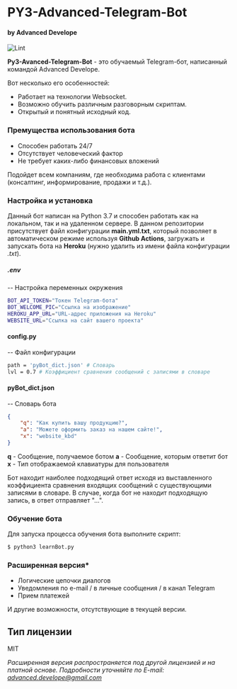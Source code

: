 # PY3-Advanced-Telegram-Bot
#### by Advanced Develope

![Lint](https://github.com/advanceddev/py3-telegram-bot/workflows/Lint/badge.svg?branch=master)

**Py3-Avanced-Telegram-Bot** - это обучаемый Telegram-бот, написанный командой Advanced Develope.

Вот несколько его особенностей:

  - Работает на технологии Websocket.
  - Возможно обучить различным разговорным скриптам.
  - Открытый и понятный исходный код.

### Премущества использования бота

  - Способен работать 24/7
  - Отсутствует человеческий фактор
  - Не требует каких-либо финансовых вложений

Подойдет всем компаниям, где необходима работа с клиентами (консалтинг, информирование, продажи и т.д.).

### Настройка и установка

Данный бот написан на Python 3.7 и способен работать как на локальном, так и на удаленном сервере.
В данном репозитории присутствует файл конфигурации **main.yml.txt**, который позволяет в автоматическом режиме используя **Github Actions**, загружать и запускать бота на **Heroku** (нужно удалить из имени файла конфигурации *.txt*).

##### .env
-- Настройка переменных окружения
```sh
BOT_API_TOKEN="Токен Telegram-бота"
BOT_WELCOME_PIC="Ссылка на изображение"
HEROKU_APP_URL="URL-адрес приложения на Heroku"
WEBSITE_URL="Ссылка на сайт вашего проекта"
```

#### config.py
-- Файл конфигурации
```sh
path = 'pyBot_dict.json' # Словарь
lvl = 0.7 # Коэффициент сравнения сообщений с записями в словаре
```

#### pyBot_dict.json
-- Словарь бота
```json
{
    "q": "Как купить вашу продукцию?",
    "a": "Можете оформить заказ на нашем сайте!",
    "x": "website_kbd"
}
```

**q** - Сообщение, получаемое ботом
**a** - Сообщение, которым ответит бот
**x** - Тип отображаемой клавиатуры для пользователя

Бот находит наиболее подходящий ответ исходя из выставленного коэффициента сравнения входящих сообщений с существующими записями в словаре. В случае, когда бот не находит подходящую запись, в ответ отправляет "...".

### Обучение бота

Для запуска процесса обучения бота выполните скрипт:

```sh
$ python3 learnBot.py
```

### Расширенная версия*

 - Логические цепочки диалогов
 - Уведомления по e-mail / в личные сообщения / в канал Telegram
 - Прием платежей

И другие возможности, отсутствующие в текущей версии.

Тип лицензии
----

MIT


*Расширенная версия распространяется под другой лицензией и на платной основе.*
*Подробности уточняйте по E-mail: advanced.develope@gmail.com*

[//]: # (These are reference links used in the body of this note and get stripped out when the markdown processor does its job. There is no need to format nicely because it shouldn't be seen. Thanks SO - http://stackoverflow.com/questions/4823468/store-comments-in-markdown-syntax)


   [dill]: <https://github.com/joemccann/dillinger>
   [git-repo-url]: <https://github.com/joemccann/dillinger.git>
   [john gruber]: <http://daringfireball.net>
   [df1]: <http://daringfireball.net/projects/markdown/>
   [markdown-it]: <https://github.com/markdown-it/markdown-it>
   [Ace Editor]: <http://ace.ajax.org>
   [node.js]: <http://nodejs.org>
   [Twitter Bootstrap]: <http://twitter.github.com/bootstrap/>
   [jQuery]: <http://jquery.com>
   [@tjholowaychuk]: <http://twitter.com/tjholowaychuk>
   [express]: <http://expressjs.com>
   [AngularJS]: <http://angularjs.org>
   [Gulp]: <http://gulpjs.com>

   [PlDb]: <https://github.com/joemccann/dillinger/tree/master/plugins/dropbox/README.md>
   [PlGh]: <https://github.com/joemccann/dillinger/tree/master/plugins/github/README.md>
   [PlGd]: <https://github.com/joemccann/dillinger/tree/master/plugins/googledrive/README.md>
   [PlOd]: <https://github.com/joemccann/dillinger/tree/master/plugins/onedrive/README.md>
   [PlMe]: <https://github.com/joemccann/dillinger/tree/master/plugins/medium/README.md>
   [PlGa]: <https://github.com/RahulHP/dillinger/blob/master/plugins/googleanalytics/README.md>
